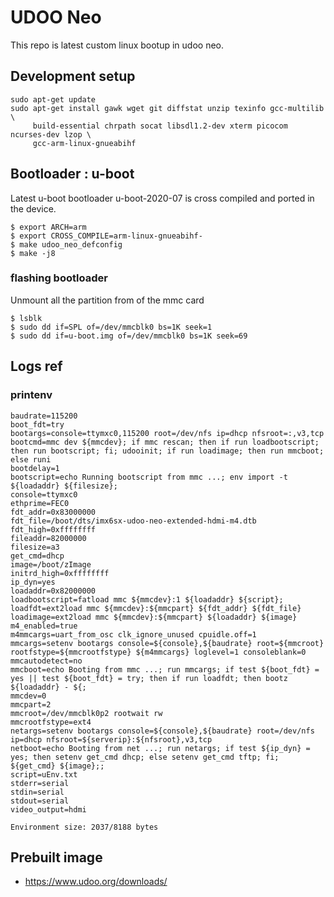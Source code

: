 # UDOO Neo
    
This repo is latest custom linux bootup in udoo neo.
    
## Development setup    
    
```
sudo apt-get update
sudo apt-get install gawk wget git diffstat unzip texinfo gcc-multilib \
     build-essential chrpath socat libsdl1.2-dev xterm picocom ncurses-dev lzop \
     gcc-arm-linux-gnueabihf
```
    
## Bootloader : u-boot
    
Latest u-boot bootloader u-boot-2020-07 is cross compiled and ported in the device.
    
```
$ export ARCH=arm 
$ export CROSS_COMPILE=arm-linux-gnueabihf-
$ make udoo_neo_defconfig
$ make -j8
```

### flashing bootloader
    
Unmount all the partition from of the mmc card
```
$ lsblk
$ sudo dd if=SPL of=/dev/mmcblk0 bs=1K seek=1
$ sudo dd if=u-boot.img of=/dev/mmcblk0 bs=1K seek=69
```

## Logs ref

### printenv
    
```
baudrate=115200
boot_fdt=try
bootargs=console=ttymxc0,115200 root=/dev/nfs ip=dhcp nfsroot=:,v3,tcp
bootcmd=mmc dev ${mmcdev}; if mmc rescan; then if run loadbootscript; then run bootscript; fi; udooinit; if run loadimage; then run mmcboot; else runi
bootdelay=1
bootscript=echo Running bootscript from mmc ...; env import -t ${loadaddr} ${filesize};
console=ttymxc0
ethprime=FEC0
fdt_addr=0x83000000
fdt_file=/boot/dts/imx6sx-udoo-neo-extended-hdmi-m4.dtb
fdt_high=0xffffffff
fileaddr=82000000
filesize=a3
get_cmd=dhcp
image=/boot/zImage
initrd_high=0xffffffff
ip_dyn=yes
loadaddr=0x82000000
loadbootscript=fatload mmc ${mmcdev}:1 ${loadaddr} ${script};
loadfdt=ext2load mmc ${mmcdev}:${mmcpart} ${fdt_addr} ${fdt_file}
loadimage=ext2load mmc ${mmcdev}:${mmcpart} ${loadaddr} ${image}
m4_enabled=true
m4mmcargs=uart_from_osc clk_ignore_unused cpuidle.off=1
mmcargs=setenv bootargs console=${console},${baudrate} root=${mmcroot} rootfstype=${mmcrootfstype} ${m4mmcargs} loglevel=1 consoleblank=0
mmcautodetect=no
mmcboot=echo Booting from mmc ...; run mmcargs; if test ${boot_fdt} = yes || test ${boot_fdt} = try; then if run loadfdt; then bootz ${loadaddr} - ${;
mmcdev=0
mmcpart=2
mmcroot=/dev/mmcblk0p2 rootwait rw
mmcrootfstype=ext4
netargs=setenv bootargs console=${console},${baudrate} root=/dev/nfs ip=dhcp nfsroot=${serverip}:${nfsroot},v3,tcp
netboot=echo Booting from net ...; run netargs; if test ${ip_dyn} = yes; then setenv get_cmd dhcp; else setenv get_cmd tftp; fi; ${get_cmd} ${image};;
script=uEnv.txt
stderr=serial
stdin=serial
stdout=serial
video_output=hdmi

Environment size: 2037/8188 bytes
```
    
## Prebuilt image
    
* https://www.udoo.org/downloads/

